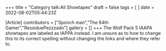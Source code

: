+++
title = "Category talk:All Showtapes"
draft = false
tags = [ ]
date = 2022-08-02T05:44:23Z

[Article]
contributors = ["Sponch man","The 64th Gamer","RessiduePezzzado"]
gallery = []
+++
The Wolf Pack 5 IAAPA showtapes are labeled as IAPPA instead. I am unsure as to how to change this to its correct spelling without changing the links and where they refer to.
